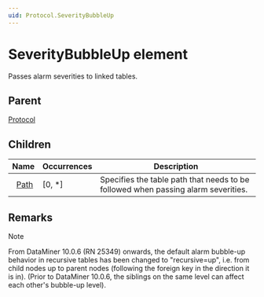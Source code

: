 ```yaml
---
uid: Protocol.SeverityBubbleUp
---
```


# SeverityBubbleUp element

Passes alarm severities to linked tables.

## Parent

[Protocol](xref:Protocol)

## Children

|Name|Occurrences|Description|
|--- |--- |--- |
|&nbsp;&nbsp;[Path](xref:Protocol.SeverityBubbleUp.Path)|[0, *]|Specifies the table path that needs to be followed when passing alarm severities.|

## Remarks

> [!NOTE]
> From DataMiner 10.0.6 (RN 25349) onwards, the default alarm bubble-up behavior in recursive tables has been changed to "recursive=up", i.e. from child nodes up to parent nodes (following the foreign key in the direction it is in). (Prior to DataMiner 10.0.6, the siblings on the same level can affect each other's bubble-up level).
